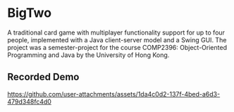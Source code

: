 # BigTwo
A traditional card game with multiplayer functionality support for up to four people, implemented with a Java client-server model and a Swing GUI. The project was a semester-project for the course COMP2396: Object-Oriented Programming and Java by the University of Hong Kong.

## Recorded Demo
https://github.com/user-attachments/assets/1da4c0d2-137f-4bed-a6d3-479d348fc4d0

